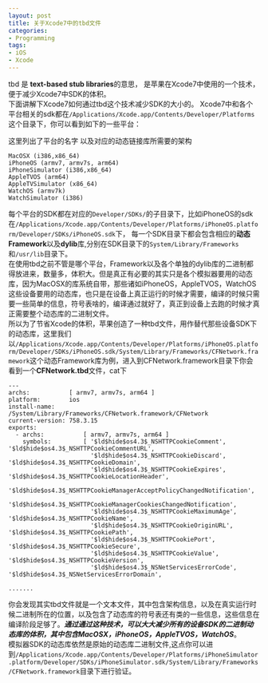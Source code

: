 ```yaml
---
layout: post
title: 关于Xcode7中的tbd文件
categories:
- Programming
tags:
- iOS
- Xcode
---
```


tbd 是 **text-based stub libraries**的意思，
是苹果在Xcode7中使用的一个技术，便于减少Xcode7中SDK的体积。   
下面讲解下Xcode7如何通过tbd这个技术减少SDK的大小的。
Xcode7中和各个平台相关的sdk都在`/Applications/Xcode.app/Contents/Developer/Platforms` 这个目录下，你可以看到如下的一些平台：

这里列出了平台的名字 以及对应的动态链接库所需要的架构

```
MacOSX (i386,x86_64)
iPhoneOS (armv7, armv7s, arm64)
iPhoneSimulator (i386,x86_64)
AppleTVOS (arm64)
AppleTVSimulator (x86_64)
WatchOS (armv7k)
WatchSimulator (i386)
```

每个平台的SDK都在对应的`Developer/SDKs/`的子目录下，比如iPhoneOS的sdk在`/Applications/Xcode.app/Contents/Developer/Platforms/iPhoneOS.platform/Developer/SDKs/iPhoneOS.sdk`下，
每一个SDK目录下都会包含相应的**动态Framework**以及**dylib**库,分别在SDK目录下的`System/Library/Frameworks`和`/usr/lib`目录下。   
在使用tbd之前不管是哪个平台，Framework以及各个单独的dylib库的二进制都得放进来，数量多，体积大。但是真正有必要的其实只是各个模拟器要用的动态库，因为MacOSX的库系统自带，那些诸如iPhoneOS，AppleTVOS，WatchOS这些设备要用的动态库，也只是在设备上真正运行的时候才需要，编译的时候只需要一些简单的信息，符号表啥的，编译通过就好了，真正到设备上去跑的时候才真正需要整个动态库的二进制文件。   
所以为了节省Xcode的体积，苹果创造了一种tbd文件，用作替代那些设备SDK下的动态库，这里我们以`/Applications/Xcode.app/Contents/Developer/Platforms/iPhoneOS.platform/Developer/SDKs/iPhoneOS.sdk/System/Library/Frameworks/CFNetwork.framework`这个动态Framework库为例，进入到CFNetwork.framework目录下你会看到一个**CFNetwork.tbd**文件，cat下

```
---
archs:           [ armv7, armv7s, arm64 ]
platform:        ios
install-name:    /System/Library/Frameworks/CFNetwork.framework/CFNetwork
current-version: 758.3.15
exports:         
  - archs:           [ armv7, armv7s, arm64 ]
    symbols:         [ '$ld$hide$os4.3$_NSHTTPCookieComment', '$ld$hide$os4.3$_NSHTTPCookieCommentURL', 
                       '$ld$hide$os4.3$_NSHTTPCookieDiscard', '$ld$hide$os4.3$_NSHTTPCookieDomain', 
                       '$ld$hide$os4.3$_NSHTTPCookieExpires', '$ld$hide$os4.3$_NSHTTPCookieLocationHeader', 
                       '$ld$hide$os4.3$_NSHTTPCookieManagerAcceptPolicyChangedNotification', 
                       '$ld$hide$os4.3$_NSHTTPCookieManagerCookiesChangedNotification', 
                       '$ld$hide$os4.3$_NSHTTPCookieMaximumAge', '$ld$hide$os4.3$_NSHTTPCookieName', 
                       '$ld$hide$os4.3$_NSHTTPCookieOriginURL', '$ld$hide$os4.3$_NSHTTPCookiePath', 
                       '$ld$hide$os4.3$_NSHTTPCookiePort', '$ld$hide$os4.3$_NSHTTPCookieSecure', 
                       '$ld$hide$os4.3$_NSHTTPCookieValue', '$ld$hide$os4.3$_NSHTTPCookieVersion', 
                       '$ld$hide$os4.3$_NSNetServicesErrorCode', '$ld$hide$os4.3$_NSNetServicesErrorDomain',

.......
```

你会发现其实tbd文件就是一个文本文件，其中包含架构信息，以及在真实运行时候二进制所在的位置，以及包含了动态库的符号表还有类的一些信息，这些信息在编译阶段足够了。***通过通过这种技术，可以大大减少所有的设备SDK的二进制动态库的体积，其中包含MacOSX，iPhoneOS，AppleTVOS，WatchOS***。   
模拟器SDK的动态库依然是原始的动态库二进制文件,这点你可以进到`/Applications/Xcode.app/Contents/Developer/Platforms/iPhoneSimulator.platform/Developer/SDKs/iPhoneSimulator.sdk/System/Library/Frameworks/CFNetwork.framework`目录下进行验证。
